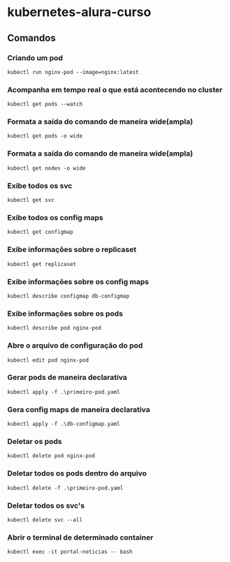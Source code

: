 # kubernetes-alura-curso

## Comandos

### Criando um pod
```
kubectl run nginx-pod --image=nginx:latest
```

### Acompanha em tempo real o que está acontecendo no cluster
```
kubectl get pods --watch
```

### Formata a saída do comando de maneira wide(ampla)
```
kubectl get pods -o wide
```

### Formata a saída do comando de maneira wide(ampla)
```
kubectl get nodes -o wide
```

### Exibe todos os svc
```
kubectl get svc
```

### Exibe todos os config maps
```
kubectl get configmap
```

### Exibe informações sobre o replicaset
```
kubectl get replicaset
```

### Exibe informações sobre os config maps
```
kubectl describe configmap db-configmap
```

### Exibe informações sobre os pods

```
kubectl describe pod nginx-pod
```

### Abre o arquivo de configuração do pod
```
kubectl edit pod nginx-pod
```

### Gerar pods de maneira declarativa
```
kubectl apply -f .\primeiro-pod.yaml
```

### Gera config maps de maneira declarativa
```
kubectl apply -f .\db-configmap.yaml
```

### Deletar os pods
```
kubectl delete pod nginx-pod
```

### Deletar todos os pods dentro do arquivo
```
kubectl delete -f .\primeiro-pod.yaml
```

### Deletar todos os svc's
```
kubectl delete svc --all
```

### Abrir o terminal de determinado container
```
kubectl exec -it portal-noticias -- bash
```